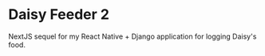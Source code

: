 # Daisy Feeder 2

NextJS sequel for my React Native + Django application for logging Daisy's food. 
